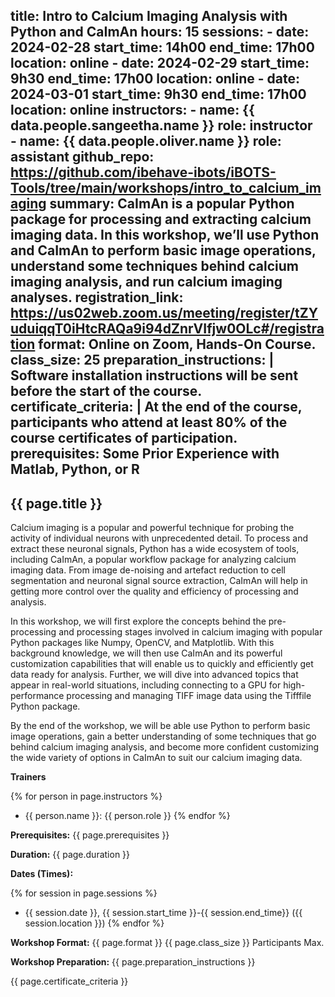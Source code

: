 title: Intro to Calcium Imaging Analysis with Python and CaImAn
hours: 15
sessions:
    - date: 2024-02-28
      start_time: 14h00
      end_time: 17h00
      location: online
    - date: 2024-02-29
      start_time: 9h30
      end_time: 17h00
      location: online
    - date: 2024-03-01
      start_time: 9h30
      end_time: 17h00
      location: online
instructors:
    - name: {{ data.people.sangeetha.name }}
      role: instructor      
    - name: {{ data.people.oliver.name }}
      role: assistant
github_repo: https://github.com/ibehave-ibots/iBOTS-Tools/tree/main/workshops/intro_to_calcium_imaging
summary: CaImAn is a popular Python package for processing and extracting calcium imaging data. In this workshop, we’ll use Python and CaImAn to perform basic image operations, understand some techniques behind calcium imaging analysis, and run calcium imaging analyses.
registration_link: https://us02web.zoom.us/meeting/register/tZYuduiqqT0iHtcRAQa9i94dZnrVIfjw0OLc#/registration
format: Online on Zoom, Hands-On Course.
class_size: 25
preparation_instructions: |
    Software installation instructions will be sent before the start of the course.
certificate_criteria: | 
    At the end of the course, participants who attend at least 80% of the course certificates of participation.
prerequisites: Some Prior Experience with Matlab, Python, or R
---

## {{ page.title }}

Calcium imaging is a popular and powerful technique for probing the activity of individual neurons with unprecedented detail. To process and extract these neuronal signals, Python has a wide ecosystem of tools, including CaImAn, a popular workflow package for analyzing calcium imaging data. From image de-noising and artefact reduction to cell segmentation and neuronal signal source extraction, CaImAn will help in getting more control over the quality and efficiency of processing and analysis. 

In this workshop, we will first explore the concepts behind the pre-processing and processing stages involved in calcium imaging with popular Python packages like Numpy, OpenCV, and Matplotlib. With this background knowledge, we will then use CaImAn and its powerful customization capabilities that will enable us to quickly and efficiently get data ready for analysis. Further, we will dive into advanced topics that appear in real-world situations, including connecting to a GPU for high-performance processing and managing TIFF image data using the Tifffile Python package.

By the end of the workshop, we will be able use Python to perform basic image operations, gain a better understanding of some techniques that go behind calcium imaging analysis, and become more confident customizing the wide variety of options in CaImAn to suit our calcium imaging data.

**Trainers**

{% for person in page.instructors %}
  - {{ person.name }}: {{ person.role }}
{% endfor %}

**Prerequisites:** {{ page.prerequisites }} 

**Duration:** {{ page.duration }}

**Dates (Times):**

{% for session in page.sessions %}
- {{ session.date }}, {{ session.start_time }}-{{ session.end_time}} ({{ session.location }})
{% endfor %}


**Workshop Format:** {{ page.format }} {{ page.class_size }} Participants Max.

**Workshop Preparation:** {{ page.preparation_instructions }}

{{ page.certificate_criteria }}
